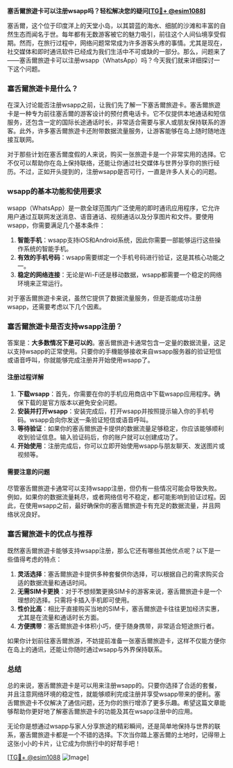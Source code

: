 **塞舌爾旅遊卡可以注册wsapp吗？轻松解决您的疑问[[TG💪+ @esim1088](https://t.me/s/esim1088)]**

塞舌爾，这个位于印度洋上的天堂小岛，以其碧蓝的海水、细腻的沙滩和丰富的自然生态而闻名于世。每年都有无数游客被它的魅力吸引，前往这个人间仙境享受假期。然而，在旅行过程中，网络问题常常成为许多游客头疼的事情。尤其是现在，社交媒体和即时通讯软件已经成为我们生活中不可或缺的一部分。那么，问题来了——塞舌爾旅遊卡可以注册wsapp（WhatsApp）吗？今天我们就来详细探讨一下这个问题。

### 塞舌爾旅遊卡是什么？

在深入讨论能否注册wsapp之前，让我们先了解一下塞舌爾旅遊卡。塞舌爾旅遊卡是一种专为前往塞舌爾的游客设计的预付费电话卡。它不仅提供本地通话和短信服务，还包含一定的国际长途通话时长，非常适合需要与家人或朋友保持联系的游客。此外，许多塞舌爾旅遊卡还附带数据流量服务，让游客能够在岛上随时随地连接互联网。

对于那些计划在塞舌爾度假的人来说，购买一张旅遊卡是一个非常实用的选择。它不仅可以帮助你在岛上保持联络，还能让你通过社交媒体与世界分享你的旅行经历。不过，正如开头提到的，注册wsapp是否可行，一直是许多人关心的问题。

### wsapp的基本功能和使用要求

wsapp（WhatsApp）是一款全球范围内广泛使用的即时通讯应用程序，它允许用户通过互联网发送消息、语音通话、视频通话以及分享图片和文件。要使用wsapp，你需要满足几个基本条件：

1. **智能手机**：wsapp支持iOS和Android系统，因此你需要一部能够运行这些操作系统的智能手机。
2. **有效的手机号码**：wsapp需要绑定一个手机号码进行验证，这是其核心功能之一。
3. **稳定的网络连接**：无论是Wi-Fi还是移动数据，wsapp都需要一个稳定的网络环境来正常运行。

对于塞舌爾旅遊卡来说，虽然它提供了数据流量服务，但是否能成功注册wsapp，还需要考虑以下几个因素。

### 塞舌爾旅遊卡是否支持wsapp注册？

答案是：**大多数情况下是可以的**。塞舌爾旅遊卡通常包含一定量的数据流量，这足以支持wsapp的正常使用。只要你的手機能够接收来自wsapp服务器的验证短信或语音呼叫，你就能够完成注册并开始使用wsapp了。

#### 注册过程详解

1. **下载wsapp**：首先，你需要在你的手机应用商店中下载wsapp应用程序。确保下载的是官方版本以避免安全问题。
2. **安装并打开wsapp**：安装完成后，打开wsapp并按照提示输入你的手机号码。wsapp会向你发送一条验证短信或语音呼叫。
3. **等待验证**：如果你的塞舌爾旅遊卡提供的数据流量足够稳定，你应该能够顺利收到验证信息。输入验证码后，你的账户就可以创建成功了。
4. **开始使用**：注册完成后，你可以立即开始使用wsapp与朋友聊天、发送图片或视频等。

#### 需要注意的问题

尽管塞舌爾旅遊卡通常可以支持wsapp注册，但仍有一些情况可能会导致失败。例如，如果你的数据流量耗尽，或者网络信号不稳定，都可能影响到验证过程。因此，在使用wsapp之前，最好确保你的塞舌爾旅遊卡有充足的数据流量，并且网络状况良好。

### 塞舌爾旅遊卡的优点与推荐

既然塞舌爾旅遊卡能够支持wsapp注册，那么它还有哪些其他优点呢？以下是一些值得考虑的特点：

1. **灵活选择**：塞舌爾旅遊卡提供多种套餐供你选择，可以根据自己的需求购买合适的数据流量和通话时间。
2. **无需SIM卡更换**：对于不想频繁更换SIM卡的游客来说，塞舌爾旅遊卡是一个理想的选择。只需将卡插入手机即可使用。
3. **性价比高**：相比于直接购买当地的SIM卡，塞舌爾旅遊卡往往更加经济实惠，尤其是在流量和通话时长方面。
4. **方便携带**：塞舌爾旅遊卡体积小巧，便于随身携带，非常适合短途旅行者。

如果你计划前往塞舌爾旅游，不妨提前准备一张塞舌爾旅遊卡，这样不仅能方便你在岛上的通讯，还能让你随时通过wsapp与外界保持联系。

### 总结

总的来说，塞舌爾旅遊卡是可以用来注册wsapp的。只要你选择了合适的套餐，并且注意网络环境的稳定性，就能够顺利完成注册并享受wsapp带来的便利。塞舌爾旅遊卡不仅解决了通信问题，还为你的旅行增添了更多乐趣。希望这篇文章能够帮助你更好地了解塞舌爾旅遊卡的功能及其在wsapp注册中的应用。

无论你是想通过wsapp与家人分享旅途的精彩瞬间，还是简单地保持与世界的联系，塞舌爾旅遊卡都是一个不错的选择。下次当你踏上塞舌爾的土地时，记得带上这张小小的卡片，让它成为你旅行中的好帮手吧！

[[TG💪+ @esim1088](https://t.me/s/esim1088) ![Image](https://i.postimg.cc/4NQfJmqS/Snipaste-2025-05-13-00-14-12.png)]